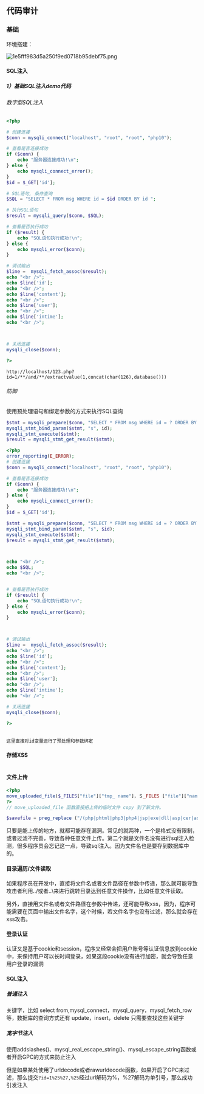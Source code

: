 ## 代码审计

### 基础

环境搭建：

![1e5fff983d5a250f9ed0718b95debf75.png](https://s1.imagehub.cc/images/2023/01/25/1e5fff983d5a250f9ed0718b95debf75.png)

#### SQL注入

##### 1）基础SQL注入demo代码

###### 数字型SQL注入

~~~php
<?php

# 创建连接
$conn = mysqli_connect("localhost", "root", "root", "php10");

# 查看是否连接成功
if ($conn) {
    echo "服务器连接成功!\n";
} else {
    echo mysqli_connect_error();
}
$id = $_GET['id'];

# SQL语句, 条件查询
$SQL = "SELECT * FROM msg WHERE id = $id ORDER BY id ";

# 执行SQL语句
$result = mysqli_query($conn, $SQL);

# 查看是否执行成功
if ($result) {
    echo "SQL语句执行成功!\n";
} else {
    echo mysqli_error($conn);
}

# 调试输出
$line =  mysqli_fetch_assoc($result);
echo "<br />";
echo $line['id'];
echo "<br />";
echo $line['content'];
echo "<br />";
echo $line['user'];
echo "<br />";
echo $line['intime'];
echo "<br />";



# 关闭连接
mysqli_close($conn);

?>
~~~

~~~http
http://localhost/123.php?id=1/**/and/**/extractvalue(1,concat(char(126),database()))
~~~

###### 防御

使用预处理语句和绑定参数的方式来执行SQL查询

~~~php
$stmt = mysqli_prepare($conn, "SELECT * FROM msg WHERE id = ? ORDER BY id ");
mysqli_stmt_bind_param($stmt, "s", id);
mysqli_stmt_execute($stmt);
$result = mysqli_stmt_get_result($stmt);
~~~

~~~php
<?php
error_reporting(E_ERROR);
# 创建连接
$conn = mysqli_connect("localhost", "root", "root", "php10");

# 查看是否连接成功
if ($conn) {
    echo "服务器连接成功!\n";
} else {
    echo mysqli_connect_error();
}
$id = $_GET['id'];

$stmt = mysqli_prepare($conn, "SELECT * FROM msg WHERE id = ? ORDER BY id ");
mysqli_stmt_bind_param($stmt, "s", $id);
mysqli_stmt_execute($stmt);
$result = mysqli_stmt_get_result($stmt);



echo "<br />";
echo $SQL;
echo "<br />";


# 查看是否执行成功
if ($result) {
    echo "SQL语句执行成功!\n";
} else {
    echo mysqli_error($conn);
}



# 调试输出
$line =  mysqli_fetch_assoc($result);
echo "<br />";
echo $line['id'];
echo "<br />";
echo $line['content'];
echo "<br />";
echo $line['user'];
echo "<br />";
echo $line['intime'];
echo "<br />";

# 关闭连接
mysqli_close($conn);

?>
~~~

~~~http

这里直接对id变量进行了预处理和参数绑定
~~~







#### 存储XSS

~~~
~~~

























#### 文件上传

~~~php
<?php
move_uploaded_file($_FILES["file"]["tmp_ name"]，＄_FILES ["file"]["name"])；
?>
// move_uploaded_file 函数直接把上传的临时文件 copy 到了新文件。
~~~

~~~php
$savefile = preg_replace ("/(php|phtml|php3|php4|jsp|exe|dll|asp|cer|asa|shtml|shtm|aspx|asax|cgi|fcgi|pl)(\.1$)/i"，"\\1\\2"， $savefile)；
~~~

只要是能上传的地方，就都可能存在漏洞。常见的就两种，一个是格式没有限制，或者过滤不完善，导致各种任意文件上传。第二个就是文件名没有进行sql注入检测，很多程序员会忘记这一点，导致sql注入。因为文件名也是要存到数据库中的。

#### 目录遍历/文件读取

如果程序员在开发中，直接将文件名或者文件路径在参数中传递，那么就可能导致攻击者利用../或者..\来进行跳转目录达到任意文件操作，比如任意文件读取。

另外，直接用文件名或者文件路径在参数中传递，还可能导致xss，因为，程序可能需要在页面中输出文件名字，这个时候，若文件名字也没有过滤，那么就会存在xss攻击。

#### 登录认证

认证又是基于cookie和session，程序又经常会把用户账号等认证信息放到cookie中，来保持用户可以长时间登录，如果这段cookie没有进行加密，就会导致任意用户登录的漏洞

#### SQL注入

##### 普通注入

关键字，比如 select from,mysql_connect，mysql_query，mysql_fetch_row 等，数据库的查询方式还有 update，insert，delete 只需要查找这些关键字

##### 宽字节注入

使用addslashes()、mysql_real_escape_string()、mysql_escape_string函数或者开启GPC的方式来防止注入

但是如果某处使用了urldecode或者rawurldecode函数，如果开启了GPC来过滤，那么提交`?id=1%25%27,%25`经过url解码为%，%27解码为单引号，那么成功引发注入







































